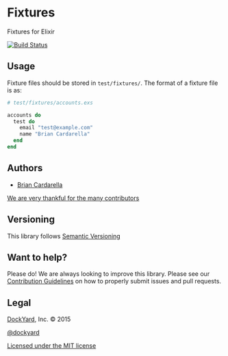 # Fixtures #

Fixtures for Elixir

[![Build Status](https://secure.travis-ci.org/dockyard/elixir-fixtures.svg?branch=master)](http://travis-ci.org/dockyard/fixtures)

## Usage ##

Fixture files should be stored in `test/fixtures/`. The format of a
fixture file is as:

```elixir
# test/fixtures/accounts.exs

accounts do
  test do
    email "test@example.com"
    name "Brian Cardarella"
  end
end
```

## Authors ##

* [Brian Cardarella](http://twitter.com/bcardarella)

[We are very thankful for the many contributors](https://github.com/dockyard/elixir-fixtures/graphs/contributors)

## Versioning ##

This library follows [Semantic Versioning](http://semver.org)

## Want to help? ##

Please do! We are always looking to improve this library. Please see our
[Contribution Guidelines](https://github.com/dockyard/elixir-fixtures/blob/master/CONTRIBUTING.md)
on how to properly submit issues and pull requests.

## Legal ##

[DockYard](http://dockyard.com/), Inc. &copy; 2015

[@dockyard](http://twitter.com/dockyard)

[Licensed under the MIT license](http://www.opensource.org/licenses/mit-license.php)
